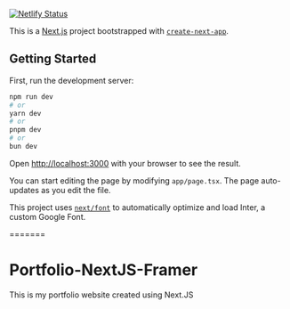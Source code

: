 [![Netlify Status](https://api.netlify.com/api/v1/badges/19c59538-14e7-4134-a0a6-ee608747e7b7/deploy-status)](https://app.netlify.com/sites/jugalkothari/deploys)

This is a [Next.js](https://nextjs.org/) project bootstrapped with [`create-next-app`](https://github.com/vercel/next.js/tree/canary/packages/create-next-app).

## Getting Started

First, run the development server:

```bash
npm run dev
# or
yarn dev
# or
pnpm dev
# or
bun dev
```

Open [http://localhost:3000](http://localhost:3000) with your browser to see the result.

You can start editing the page by modifying `app/page.tsx`. The page auto-updates as you edit the file.

This project uses [`next/font`](https://nextjs.org/docs/basic-features/font-optimization) to automatically optimize and load Inter, a custom Google Font.

=======
# Portfolio-NextJS-Framer
This is my portfolio website created using Next.JS

